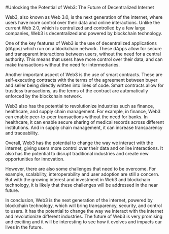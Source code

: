 #Unlocking the Potential of Web3: The Future of Decentralized Internet

Web3, also known as Web 3.0, is the next generation of the internet, where users have more control over their data and online interactions. Unlike the current Web 2.0, which is centralized and controlled by a few large companies, Web3 is decentralized and powered by blockchain technology.

One of the key features of Web3 is the use of decentralized applications (dApps) which run on a blockchain network. These dApps allow for secure and transparent interactions between users, without the need for a central authority. This means that users have more control over their data, and can make transactions without the need for intermediaries.

Another important aspect of Web3 is the use of smart contracts. These are self-executing contracts with the terms of the agreement between buyer and seller being directly written into lines of code. Smart contracts allow for trustless transactions, as the terms of the contract are automatically enforced by the blockchain network.

Web3 also has the potential to revolutionize industries such as finance, healthcare, and supply chain management. For example, in finance, Web3 can enable peer-to-peer transactions without the need for banks. In healthcare, it can enable secure sharing of medical records across different institutions. And in supply chain management, it can increase transparency and traceability.

Overall, Web3 has the potential to change the way we interact with the internet, giving users more control over their data and online interactions. It also has the potential to disrupt traditional industries and create new opportunities for innovation.

However, there are also some challenges that need to be overcome. For example, scalability, interoperability and user adoption are still a concern. But with the growing interest and investment in Web3 and blockchain technology, it is likely that these challenges will be addressed in the near future.

In conclusion, Web3 is the next generation of the internet, powered by blockchain technology, which will bring transparency, security, and control to users. It has the potential to change the way we interact with the internet and revolutionize different industries. The future of Web3 is very promising and exciting and it will be interesting to see how it evolves and impacts our lives in the future.
